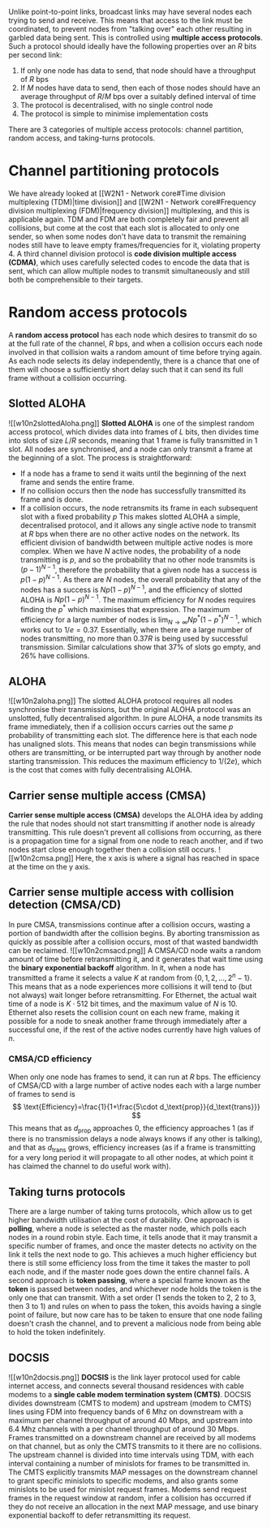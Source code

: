 Unlike point-to-point links, broadcast links may have several nodes each trying to send and receive. This means that access to the link must be coordinated, to prevent nodes from "talking over" each other resulting in garbled data being sent. This is controlled using **multiple access protocols**. Such a protocol should ideally have the following properties over an $R$ bits per second link:
1. If only one node has data to send, that node should have a throughput of $R$ bps
2. If $M$ nodes have data to send, then each of those nodes should have an average throughput of $R/M$ bps over a suitably defined interval of time
3. The protocol is decentralised, with no single control node
4. The protocol is simple to minimise implementation costs

There are 3 categories of multiple access protocols: channel partition, random access, and taking-turns protocols.
# Channel partitioning protocols
We have already looked at [[W2N1 - Network core#Time division multiplexing (TDM)|time division]] and [[W2N1 - Network core#Frequency division multiplexing (FDM)|frequency division]] multiplexing, and this is applicable again. TDM and FDM are both completely fair and prevent all collisions, but come at the cost that each slot is allocated to only one sender, so when some nodes don't have data to transmit the remaining nodes still have to leave empty frames/frequencies for it, violating property 4. A third channel division protocol is **code division multiple access (CDMA)**, which uses carefully selected codes to encode the data that is sent, which can allow multiple nodes to transmit simultaneously and still both be comprehensible to their targets.
# Random access protocols
A **random access protocol** has each node which desires to transmit do so at the full rate of the channel, $R$ bps, and when a collision occurs each node involved in that collision waits a random amount of time before trying again. As each node selects its delay independently, there is a chance that one of them will choose a sufficiently short delay such that it can send its full frame without a collision occurring.
## Slotted ALOHA
![[w10n2slottedAloha.png]]
**Slotted ALOHA** is one of the simplest random access protocol, which divides data into frames of $L$ bits, then divides time into slots of size $L/R$ seconds, meaning that 1 frame is fully transmitted in 1 slot. All nodes are synchronised, and a node can only transmit a frame at the beginning of a slot.
The process is straightforward:
- If a node has a frame to send it waits until the beginning of the next frame and sends the entire frame.
- If no collision occurs then the node has successfully transmitted its frame and is done.
- If a collision occurs, the node retransmits its frame in each subsequent slot with a fixed probability $p$
This makes slotted ALOHA a simple, decentralised protocol, and it allows any single active node to transmit at $R$ bps when there are no other active nodes on the network. Its efficient division of bandwidth between multiple active nodes is more complex.
When we have $N$ active nodes, the probability of a node transmitting is $p$, and so the probability that no other node transmits is $(p-1)^{N-1}$, therefore the probability that a given node has a success is $p(1-p)^{N-1}$. As there are $N$ nodes, the overall probability that any of the nodes has a success is $Np(1-p)^{N-1}$, and the efficiency of slotted ALOHA is $Np(1-p)^{N-1}$. The maximum efficiency for $N$ nodes requires finding the $p^*$ which maximises that expression. The maximum efficiency for a large number of nodes is $\lim_{N\rightarrow\infty}Np^*(1-p^*)^{N-1}$, which works out to $1/e=0.37$. Essentially, when there are a large number of nodes transmitting, no more than $0.37R$ is being used by successful transmission. Similar calculations show that 37% of slots go empty, and 26% have collisions.
## ALOHA
![[w10n2aloha.png]]
The slotted ALOHA protocol requires all nodes synchronise their transmissions, but the original ALOHA protocol was an unslotted, fully decentralised algorithm. In pure ALOHA, a node transmits its frame immediately, then if a collision occurs carries out the same $p$ probability of transmitting each slot. The difference here is that each node has unaligned slots. This means that nodes can begin transmissions while others are transmitting, or be interrupted part way through by another node starting transmission. This reduces the maximum efficiency to $1/(2e)$, which is the cost that comes with fully decentralising ALOHA.
## Carrier sense multiple access (CMSA)
**Carrier sense multiple access (CMSA)** develops the ALOHA idea by adding the rule that nodes should not start transmitting if another node is already transmitting. This rule doesn't prevent all collisions from occurring, as there is a propagation time for a signal from one node to reach another, and if two nodes start close enough together then a collision still occurs.
![[w10n2cmsa.png]]
Here, the x axis is where a signal has reached in space at the time on the y axis.
## Carrier sense multiple access with collision detection (CMSA/CD)
In pure CMSA, transmissions continue after a collision occurs, wasting a portion of bandwidth after the collision begins. By aborting transmission as quickly as possible after a collision occurs, most of that wasted bandwidth can be reclaimed.
![[w10n2cmsacd.png]]
A CMSA/CD node waits a random amount of time before retransmitting it, and it generates that wait time using the **binary exponential backoff** algorithm. In it, when a node has transmitted a frame it selects a value $K$ at random from $\{0,1,2,...,2^n-1\}$. This means that as a node experiences more collisions it will tend to (but not always) wait longer before retransmitting. For Ethernet, the actual wait time of a node is $K\cdot512\text{ bit times}$, and the maximum value of $N$ is 10. Ethernet also resets the collision count on each new frame, making it possible for a node to sneak another frame through immediately after a successful one, if the rest of the active nodes currently have high values of $n$.
### CMSA/CD efficiency
When only one node has frames to send, it can run at $R$ bps. The efficiency of CMSA/CD with a large number of active nodes each with a large number of frames to send is
$$
\text{Efficiency}=\frac{1}{1+\frac{5\cdot d_\text{prop}}{d_\text{trans}}}
$$
This means that as $d_\text{prop}$ approaches 0, the efficiency approaches 1 (as if there is no transmission delays a node always knows if any other is talking), and that as $d_\text{trans}$ grows, efficiency increases (as if a frame is transmitting for a very long period it will propagate to all other nodes, at which point it has claimed the channel to do useful work with).
## Taking turns protocols
There are a large number of taking turns protocols, which allow us to get higher bandwidth utilisation at the cost of durability. One approach is **polling**, where a node is selected as the master node, which polls each nodes in a round robin style. Each time, it tells anode that it may transmit a specific number of frames, and once the master detects no activity on the link it tells the next node to go. This achieves a much higher efficiency but there is still some efficiency loss from the time it takes the master to poll each node, and if the master node goes down the entire channel fails. A second approach is **token passing**, where a special frame known as the **token** is passed between nodes, and whichever node holds the token is the only one that can transmit. With a set order (1 sends the token to 2, 2 to 3, then 3 to 1) and rules on when to pass the token, this avoids having a single point of failure, but now care has to be taken to ensure that one node failing doesn't crash the channel, and to prevent a malicious node from being able to hold the token indefinitely.
## DOCSIS
![[w10n2docsis.png]]
**DOCSIS** is the link layer protocol used for cable internet access, and connects several thousand residences with cable modems to a **single cable modem termination system (CMTS)**. DOCSIS divides downstream (CMTS to modem) and upstream (modem to CMTS) lines using FDM into frequency bands of 6 Mhz on downstream with a maximum per channel throughput of around 40 Mbps, and upstream into 6.4 Mhz channels with a per channel throughput of around 30 Mbps. Frames transmitted on a downstream channel are received by all modems on that channel, but as only the CMTS transmits to it there are no collisions. The upstream channel is divided into time intervals using TDM, with each interval containing a number of minislots for frames to be transmitted in. The CMTS explicitly transmits MAP messages on the downstream channel to grant specific minislots to specific modems, and also grants some minislots to be used for minislot request frames. Modems send request frames in the request window at random, infer a collision has occurred if they do not receive an allocation in the next MAP message, and use binary exponential backoff to defer retransmitting its request.